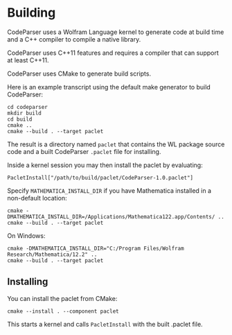 # Building

CodeParser uses a Wolfram Language kernel to generate code at build time and a C++ compiler to compile a native library.

CodeParser uses C++11 features and requires a compiler that can support at least C++11.

CodeParser uses CMake to generate build scripts.

Here is an example transcript using the default make generator to build CodeParser:

```
cd codeparser
mkdir build
cd build
cmake ..
cmake --build . --target paclet
```

The result is a directory named `paclet` that contains the WL package source code and a built CodeParser `.paclet` file for installing.

Inside a kernel session you may then install the paclet by evaluating:
```
PacletInstall["/path/to/build/paclet/CodeParser-1.0.paclet"]
```

Specify `MATHEMATICA_INSTALL_DIR` if you have Mathematica installed in a non-default location:

```
cmake -DMATHEMATICA_INSTALL_DIR=/Applications/Mathematica122.app/Contents/ ..
cmake --build . --target paclet
```

On Windows:

```
cmake -DMATHEMATICA_INSTALL_DIR="C:/Program Files/Wolfram Research/Mathematica/12.2" ..
cmake --build . --target paclet
```

## Installing

You can install the paclet from CMake:
```
cmake --install . --component paclet
```

This starts a kernel and calls `PacletInstall` with the built .paclet file.
